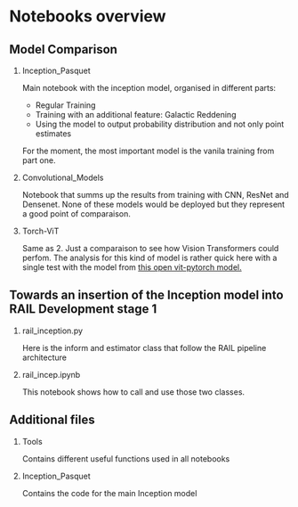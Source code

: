 # Notebooks overview

## Model Comparison

1. Inception_Pasquet

    Main notebook with the inception model, organised in different parts:
    - Regular Training
    - Training with an additional feature: Galactic Reddening
    - Using the model to output probability distribution and not only point estimates
    
    For the moment, the most important model is the vanila training from part one.
    

2. Convolutional_Models
    
    Notebook that summs up the results from training with CNN, ResNet and Densenet. 
    None of these models would be deployed but they represent a good point of comparaison.

3. Torch-ViT
    
    Same as 2. Just a comparaison to see how Vision Transformers could perfom. The analysis for this kind of model is rather quick here with a single test with the model from [this open vit-pytorch model.](https://github.com/lucidrains/vit-pytorch) 
    

## Towards an insertion of the Inception model into RAIL Development stage 1

1. rail_inception.py
   
   Here is the inform and estimator class that follow the RAIL pipeline architecture

2. rail_incep.ipynb
   
   This notebook shows how to call and use those two classes.


## Additional files

1. Tools
   
   Contains different useful functions used in all notebooks
   
2. Inception_Pasquet

   Contains the code for the main Inception model
